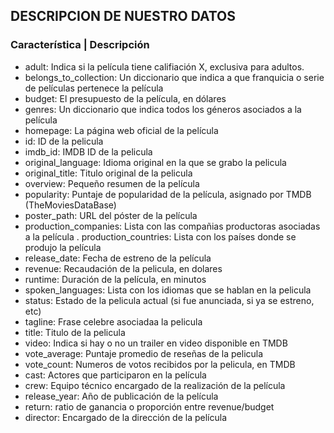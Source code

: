 ## DESCRIPCION DE NUESTRO DATOS
### Característica | Descripción
- adult: Indica si la película tiene califiación X, exclusiva para adultos.
- belongs_to_collection: Un diccionario que indica a que franquicia o serie de películas pertenece la película
- budget: El presupuesto de la película, en dólares
- genres: Un diccionario que indica todos los géneros asociados a la película
- homepage: La página web oficial de la película
- id: ID de la pelicula
- imdb_id: IMDB ID de la pelicula
- original_language: Idioma original en la que se grabo la pelicula
- original_title: Titulo original de la pelicula
- overview: Pequeño resumen de la película
- popularity: Puntaje de popularidad de la película, asignado por TMDB (TheMoviesDataBase)
- poster_path: URL del póster de la película
- production_companies: Lista con las compañias productoras asociadas a la película
. production_countries: Lista con los países donde se produjo la película
- release_date: Fecha de estreno de la película
- revenue: Recaudación de la pelicula, en dolares
- runtime: Duración de la película, en minutos
- spoken_languages: Lista con los idiomas que se hablan en la pelicula
- status: Estado de la pelicula actual (si fue anunciada, si ya se estreno, etc)
- tagline: Frase celebre asociadaa la pelicula
- title: Titulo de la pelicula
- video: Indica si hay o no un trailer en video disponible en TMDB
- vote_average: Puntaje promedio de reseñas de la pelicula
- vote_count: Numeros de votos recibidos por la pelicula, en TMDB
- cast:  Actores que participaron en la película
- crew: Equipo técnico encargado de la realización de la película
- release_year: Año de publicación de la película
- return: ratio de ganancia o proporción entre revenue/budget
- director: Encargado de la dirección de la película 